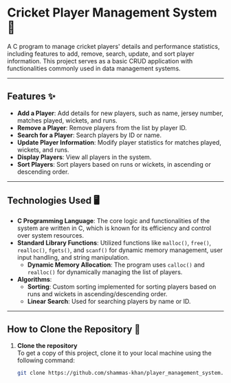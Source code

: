 # Cricket Player Management System 🏏

A C program to manage cricket players' details and performance statistics, including features to add, remove, search, update, and sort player information. This project serves as a basic CRUD application with functionalities commonly used in data management systems.

---

## Features ✨

- **Add a Player**: Add details for new players, such as name, jersey number, matches played, wickets, and runs.
- **Remove a Player**: Remove players from the list by player ID.
- **Search for a Player**: Search players by ID or name.
- **Update Player Information**: Modify player statistics for matches played, wickets, and runs.
- **Display Players**: View all players in the system.
- **Sort Players**: Sort players based on runs or wickets, in ascending or descending order.

---
## Technologies Used 🖥️

- **C Programming Language**: The core logic and functionalities of the system are written in C, which is known for its efficiency and control over system resources.
- **Standard Library Functions**: Utilized functions like `malloc()`, `free()`, `realloc()`, `fgets()`, and `scanf()` for dynamic memory management, user input handling, and string manipulation.
  - **Dynamic Memory Allocation**: The program uses `calloc()` and `realloc()` for dynamically managing the list of players.
- **Algorithms**: 
  - **Sorting**: Custom sorting implemented for sorting players based on runs and wickets in ascending/descending order.
  - **Linear Search**: Used for searching players by name or ID.

---
## How to Clone the Repository 🚀

1. **Clone the repository**  
   To get a copy of this project, clone it to your local machine using the following command:

   ```bash
   git clone https://github.com/shammas-khan/player_management_system.git

